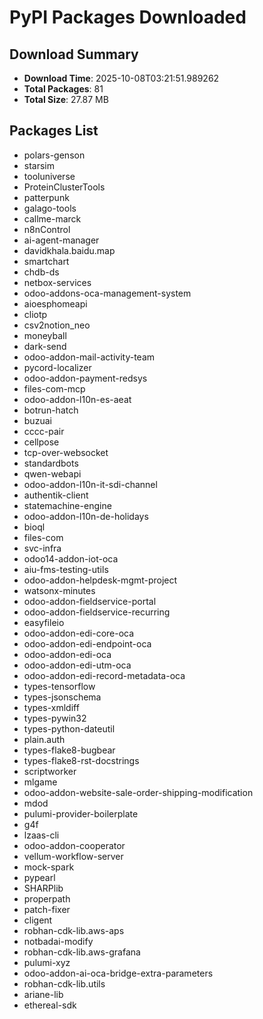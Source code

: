 # PyPI Packages Downloaded

## Download Summary
- **Download Time**: 2025-10-08T03:21:51.989262
- **Total Packages**: 81
- **Total Size**: 27.87 MB

## Packages List
- polars-genson
- starsim
- tooluniverse
- ProteinClusterTools
- patterpunk
- galago-tools
- callme-marck
- n8nControl
- ai-agent-manager
- davidkhala.baidu.map
- smartchart
- chdb-ds
- netbox-services
- odoo-addons-oca-management-system
- aioesphomeapi
- cliotp
- csv2notion_neo
- moneyball
- dark-send
- odoo-addon-mail-activity-team
- pycord-localizer
- odoo-addon-payment-redsys
- files-com-mcp
- odoo-addon-l10n-es-aeat
- botrun-hatch
- buzuai
- cccc-pair
- cellpose
- tcp-over-websocket
- standardbots
- qwen-webapi
- odoo-addon-l10n-it-sdi-channel
- authentik-client
- statemachine-engine
- odoo-addon-l10n-de-holidays
- bioql
- files-com
- svc-infra
- odoo14-addon-iot-oca
- aiu-fms-testing-utils
- odoo-addon-helpdesk-mgmt-project
- watsonx-minutes
- odoo-addon-fieldservice-portal
- odoo-addon-fieldservice-recurring
- easyfileio
- odoo-addon-edi-core-oca
- odoo-addon-edi-endpoint-oca
- odoo-addon-edi-oca
- odoo-addon-edi-utm-oca
- odoo-addon-edi-record-metadata-oca
- types-tensorflow
- types-jsonschema
- types-xmldiff
- types-pywin32
- types-python-dateutil
- plain.auth
- types-flake8-bugbear
- types-flake8-rst-docstrings
- scriptworker
- mlgame
- odoo-addon-website-sale-order-shipping-modification
- mdod
- pulumi-provider-boilerplate
- g4f
- lzaas-cli
- odoo-addon-cooperator
- vellum-workflow-server
- mock-spark
- pypearl
- SHARPlib
- properpath
- patch-fixer
- cligent
- robhan-cdk-lib.aws-aps
- notbadai-modify
- robhan-cdk-lib.aws-grafana
- pulumi-xyz
- odoo-addon-ai-oca-bridge-extra-parameters
- robhan-cdk-lib.utils
- ariane-lib
- ethereal-sdk
